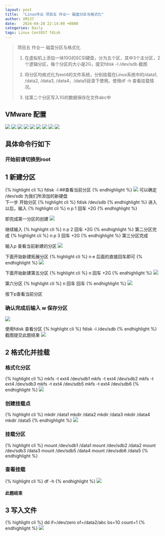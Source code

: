 ```yaml
---
layout: post
title:  "Linux作业 项目五 作业一 磁盘分区与格式化"
author: XM137
date:   2024-04-28 22:14:00 +0800
categories: Daily
tags: Linux CentOS7 fdisk
---
```

> 项目五 作业一 磁盘分区与格式化
> 
> 1. 在虚拟机上添加一块10G的SCSI硬盘，分为五个区，其中3个主分区，2个逻辑分区，每个分区的大小是2G，提交fdisk  -l   /dev/sdb  截图
> 
> 2. 将分区均格式化为ext4的文件系统，分别挂载在Linux系统中的/data1, /data2, /data3, /data4，/data5目录下使用。使用df  -h 查看挂载情况。
> 
> 3. 往第二个分区写入1G的数据保存在文件abc中

## VMware 配置
![](/assets/Daily-image/20240428/image1.png)
![](/assets/Daily-image/20240428/image2.png)
![](/assets/Daily-image/20240428/image3.png)
![](/assets/Daily-image/20240428/image4.png)
![](/assets/Daily-image/20240428/image5.png)
![](/assets/Daily-image/20240428/image6.png)
![](/assets/Daily-image/20240428/image7.png)
![](/assets/Daily-image/20240428/image8.png)
![](/assets/Daily-image/20240428/image9.png)

## 具体命令行如下
### 开始前请切换到root
## 1 新建分区
{% highlight cli %}
fdisk -l ##查看当前分区
{% endhighlight %}
![](/assets/Daily-image/20240428/media/image1.png)
可以确定 /dev/sdb 为我们所添加的新硬盘 <br>
下一步 开始分区
{% highlight cli %}
fdisk /dev/sdb
{% endhighlight %}
进入以后，输入 
{% highlight cli %}
n
p
1
回车
+2G
{% endhighlight %}

即完成第一分区的创建
![](/assets/Daily-image/20240428/media/image2.png)

继续输入
{% highlight cli %}
n
p
2
回车
+2G
{% endhighlight %}
第二分区完成
{% highlight cli %}
n
p
3
回车
+2G
{% endhighlight %}
第三分区完成

输入p
查看当前新建的分区
![](/assets/Daily-image/20240428/media/image3.png)

下面开始新建拓展分区
{% highlight cli %}
n
e
后面的直接回车即可
{% endhighlight %}
![](/assets/Daily-image/20240428/media/image4.png)

下面开始新建第五分区
{% highlight cli %}
n
回车
+2G
{% endhighlight %}
![](/assets/Daily-image/20240428/media/image5.png)

第六分区
{% highlight cli %}
n
回车
回车
{% endhighlight %}
![](/assets/Daily-image/20240428/media/image6.png)


按下p查看当前分区
### 确认完成后输入 w 保存分区
![](/assets/Daily-image/20240428/media/image7.png)


使用fdisk 查看分区 
{% highlight cli %}
fdisk -l /dev/sdb
{% endhighlight %}
截图提交此题结束
![](/assets/Daily-image/20240428/media/image8.png)

## 2 格式化并挂载
### 格式化分区
{% highlight cli %}
mkfs -t ext4 /dev/sdb1
mkfs -t ext4 /dev/sdb2
mkfs -t ext4 /dev/sdb3
mkfs -t ext4 /dev/sdb5
mkfs -t ext4 /dev/sdb6
{% endhighlight %}
![](/assets/Daily-image/20240428/media/image9.png)

### 创建挂载点
{% highlight cli %}
mkdir /data1
mkdir /data2
mkdir /data3
mkdir /data4
mkdir /data5
{% endhighlight %}
![](/assets/Daily-image/20240428/media/image10.png)

### 挂载分区
{% highlight cli %}
mount /dev/sdb1 /data1
mount /dev/sdb2 /data2
mount /dev/sdb3 /data3
mount /dev/sdb5 /data4
mount /dev/sdb6 /data5
{% endhighlight %}
### 查看挂载
{% highlight cli %}
df -h
{% endhighlight %}
![](/assets/Daily-image/20240428/media/image11.png)
#### 此题结束

## 3 写入文件
{% highlight cli %}
dd if=/dev/zero of=/data2/abc bs=1G count=1
{% endhighlight %}
![](/assets/Daily-image/20240428/media/image12.png)


